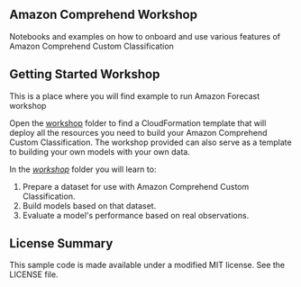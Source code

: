 ## Amazon Comprehend Workshop

Notebooks and examples on how to onboard and use various features of Amazon Comprehend Custom Classification 

## Getting Started Workshop

This is a place where you will find example to run Amazon Forecast workshop

Open the [workshop](workshop/) folder to find a CloudFormation template that will deploy all the resources you need to build your Amazon Comprehend Custom Classification. The workshop provided can also serve as a template to building your own models with your own data.

In the [*workshop*](workshop/) folder you will learn to:

1. Prepare a dataset for use with Amazon Comprehend Custom Classification.
2. Build models based on that dataset.
3. Evaluate a model's performance based on real observations.


## License Summary

This sample code is made available under a modified MIT license. See the LICENSE file.

